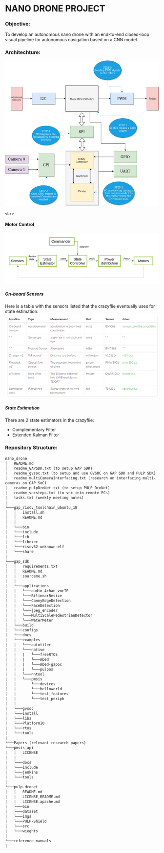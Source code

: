 # NANO DRONE PROJECT

### Objective:
To develop an autonomous nano drone with an end-to-end closed-loop visual pipeline for autonomous navigation based on a CNN model.

### Architechture:
![Master Slave Architechture](imgs/nano_drone.jpg)

    <br>
#### Motor Control 
![Motor Control](imgs/motor_control.png)

##### On-board Sensors
Here is a table with the sensors listed that the crazyflie eventually uses for state estimation:
![on-board sensors](imgs/sensors.png)

##### State Estimation
There are 2 state estimators in the crazyflie:
* Complementary Filter
* Extended Kalman Filter

        
### Repository Structure:

    nano_drone
    │   README.md
    │   readme_GAPSDK.txt (to setup GAP SDK)
    |   readme_gvsoc.txt (to setup and use GVSOC on GAP SDK and PULP SDK)
    |   readme_multiCameraInterfacing.txt (research on interfacing multi-cameras on GAP SoC)
    |   readme_pulpDroNet.txt (to setup PULP DroNet)
    |   readme_vncsteps.txt (to vnc into remote PCs)
    |   tasks.txt (weekly meeting notes)
    │
    └───gap_riscv_toolchain_ubuntu_18
    │   │   install.sh
    │   │   README.md
    │   │
    │   └───bin
    │   └───include    
    │   └───lib    
    │   └───libexec    
    │   └───riscv32-unknown-elf
    |   └───share
    |
    └───gap_sdk
    │   │   requirements.txt
    │   │   README.md
    |   |   sourceme.sh 
    │   │
    │   └───applications
    |   |   └───audio_4chan_vocIP
    |   |   └───BilinearResize
    |   |   └───CannyEdgeDetection
    |   |   └───FaceDetection
    |   |   └───jpeg_encoder
    |   |   └───MultiScalePedestrianDetector
    |   |   └───WaterMeter
    │   └───build    
    │   └───configs    
    │   └───docs    
    │   └───examples
    |   |   └───autotiler
    |   |   └───native
    |   |   |   └───freeRTOS
    |   |   |   └───mbed
    |   |   |   └───mbed-gapoc
    |   |   |   └───pulpos
    |   |   └───nntool
    |   |   └───pmsis
    |   |       └───devices
    |   |       └───helloworld
    |   |       └───test_features
    |   |       └───test_periph
    |   |        
    |   └───gvsoc
    |   └───install
    |   └───libs
    |   └───PlatformIO
    |   └───rtos
    |   └───tools
    |
    └───Papers (relevant research papers)
    └───pmsis_api
    |   |   LICENSE
    |   |
    |   └───docs
    |   └───include
    |   └───jenkins
    |   └───tools
    |
    └───pulp-dronet
    |   |   README.md
    |   |   LICENSE_README.md
    |   |   LICENSE.apache.md
    |   └───bin
    |   └───dataset
    |   └───imgs
    |   └───PULP-Shield
    |   └───src
    |   └───wieghts
    |  
    └───reference_manuals
    |        

